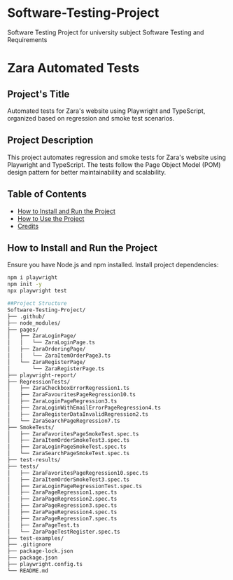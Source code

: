 # Software-Testing-Project

Software Testing Project for university subject Software Testing and Requirements

# Zara Automated Tests

## Project's Title

Automated tests for Zara's website using Playwright and TypeScript, organized based on regression and smoke test scenarios.

## Project Description

This project automates regression and smoke tests for Zara's website using Playwright and TypeScript. The tests follow the Page Object Model (POM) design pattern for better maintainability and scalability.

## Table of Contents

- [How to Install and Run the Project](#how-to-install-and-run-the-project)
- [How to Use the Project](#how-to-use-the-project)
- [Credits](#credits)

## How to Install and Run the Project

Ensure you have Node.js and npm installed. Install project dependencies:

```bash
npm i playwright
npm init -y
npx playwright test

##Project Structure
Software-Testing-Project/
├── .github/
├── node_modules/
├── pages/
│   ├── ZaraLoginPage/
│   │   └── ZaraLoginPage.ts
│   ├── ZaraOrderingPage/
│   │   └── ZaraItemOrderPage3.ts
│   └── ZaraRegisterPage/
│       └── ZaraRegisterPage.ts
├── playwright-report/
├── RegressionTests/
│   ├── ZaraCheckboxErrorRegression1.ts
│   ├── ZaraFavouritesPageRegression10.ts
│   ├── ZaraLoginPageRegression3.ts
│   ├── ZaraLoginWithEmailErrorPageRegression4.ts
│   ├── ZaraRegisterDataInvalidRegression2.ts
│   └── ZaraSearchPageRegression7.ts
├── SmokeTests/
│   ├── ZaraFavoritesPageSmokeTest.spec.ts
│   ├── ZaraItemOrderSmokeTest3.spec.ts
│   ├── ZaraLoginPageSmokeTest.spec.ts
│   └── ZaraSearchPageSmokeTest.spec.ts
├── test-results/
├── tests/
│   ├── ZaraFavoritesPageRegression10.spec.ts
│   ├── ZaraItemOrderSmokeTest3.spec.ts
│   ├── ZaraLoginPageRegressionTest.spec.ts
│   ├── ZaraPageRegression1.spec.ts
│   ├── ZaraPageRegression2.spec.ts
│   ├── ZaraPageRegression3.spec.ts
│   ├── ZaraPageRegression4.spec.ts
│   ├── ZaraPageRegression7.spec.ts
│   ├── ZaraPageTest.ts
│   └── ZaraPageTestRegister.spec.ts
├── test-examples/
├── .gitignore
├── package-lock.json
├── package.json
├── playwright.config.ts
└── README.md
```
